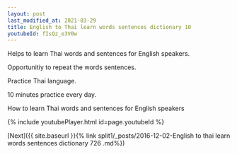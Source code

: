 ```yaml
---
layout: post
last_modified_at: 2021-03-29
title: English to Thai learn words sentences dictionary 10 
youtubeId: fIsQz_e3V0w
---
```

 
 
Helps to learn Thai words and sentences for English speakers.

Opportunitiy to repeat the words sentences. 

Practice Thai language. 
 
10 minutes practice every day. 
 
How to learn Thai words and sentences for English speakers 
 
{% include youtubePlayer.html id=page.youtubeId %}
 
 
[Next]({{ site.baseurl }}{% link  split1/_posts/2016-12-02-English to thai learn words sentences dictionary 726 .md%})
 
